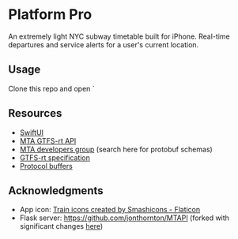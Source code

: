 # Platform Pro
An extremely light NYC subway timetable built for iPhone. Real-time departures and service alerts for a user's current location.

## Usage
Clone this repo and open `

## Resources
- [SwiftUI](https://developer.apple.com/documentation/swiftui/)
- [MTA GTFS-rt API](https://new.mta.info/developers)
- [MTA developers group](https://groups.google.com/g/mtadeveloperresources) (search here for protobuf schemas)
- [GTFS-rt specification](https://developers.google.com/transit/gtfs-realtime/reference)
- [Protocol buffers](https://protobuf.dev/)

## Acknowledgments
- App icon: <a href="https://www.flaticon.com/free-icons/train" title="train icons">Train icons created by Smashicons - Flaticon</a>
- Flask server: https://github.com/jonthornton/MTAPI (forked with significant changes [here](https://github.com/freret/MTAPI))
